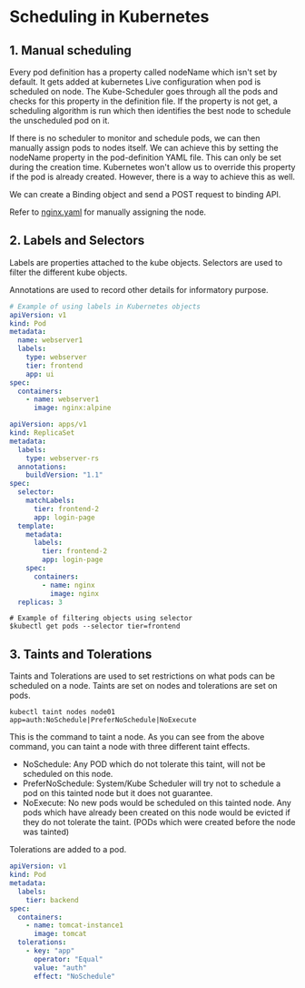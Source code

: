 # Scheduling in Kubernetes

## 1. Manual scheduling
Every pod definition has a property called nodeName which isn't set by default. It gets added at kubernetes Live configuration
when pod is scheduled on node. The Kube-Scheduler goes through all the pods and checks for this property in the definition
file. If the property is not get, a scheduling algorithm is run which then identifies the best node to schedule the unscheduled
pod on it.

If there is no scheduler to monitor and schedule pods, we can then manually assign pods to nodes itself. We can achieve this
by setting the nodeName property in the pod-definition YAML file. This can only be set during the creation time. Kubernetes won't
allow us to override this property if the pod is already created. However, there is a way to achieve this as well.

We can create a Binding object and send a POST request to binding API.

Refer to [nginx.yaml](../Pods/nginx.yaml) for manually assigning the node.

## 2. Labels and Selectors

Labels are properties attached to the kube objects. Selectors are used to filter the different kube objects.

Annotations are used to record other details for informatory purpose. 

```yaml
# Example of using labels in Kubernetes objects
apiVersion: v1
kind: Pod
metadata:
  name: webserver1
  labels:
    type: webserver
    tier: frontend
    app: ui
spec:
  containers:
    - name: webserver1
      image: nginx:alpine
```

```yaml
apiVersion: apps/v1
kind: ReplicaSet
metadata:
  labels:
    type: webserver-rs
  annotations:
    buildVersion: "1.1"
spec:
  selector:
    matchLabels:
      tier: frontend-2
      app: login-page
  template:
    metadata:
      labels:
        tier: frontend-2
        app: login-page
    spec:
      containers:
        - name: nginx
          image: nginx
  replicas: 3
```
```shell
# Example of filtering objects using selector
$kubectl get pods --selector tier=frontend
```

## 3. Taints and Tolerations

Taints and Tolerations are used to set restrictions on what pods can be scheduled on a node. Taints are set on nodes and tolerations
are set on pods.

```kubectl taint nodes node01 app=auth:NoSchedule|PreferNoSchedule|NoExecute```

This is the command to taint a node. As you can see from the above command, you can taint a node with three different taint
effects.

- NoSchedule: Any POD which do not tolerate this taint, will not be scheduled on this node.
- PreferNoSchedule: System/Kube Scheduler will try not to schedule a pod on this tainted node but it does not guarantee.
- NoExecute: No new pods would be scheduled on this tainted node. Any pods which have already been created on this node would be evicted 
  if they do not tolerate the taint. (PODs which were created before the node was tainted)

Tolerations are added to a pod.

```yaml
apiVersion: v1
kind: Pod
metadata:
  labels:
    tier: backend
spec:
  containers:
    - name: tomcat-instance1
      image: tomcat
  tolerations:
    - key: "app"
      operator: "Equal"
      value: "auth"
      effect: "NoSchedule"
```

